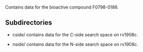 Contains data for the bioactive compound F0798-0186.

## Subdirectories

- cside/ contains data for the C-side search space on rv1908c.

- nside/ contains data for the N-side search space on rv1908c.

